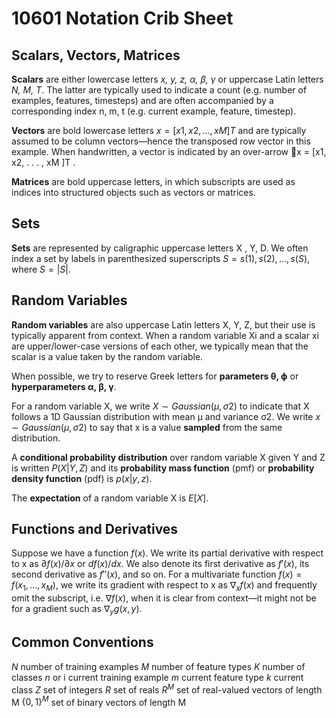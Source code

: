 # 10601 Notation Crib Sheet

## Scalars, Vectors, Matrices

**Scalars** are either lowercase letters *x, y, z, α, β, γ* or uppercase Latin letters *N, M, T*. The latter are typically used to indicate a count (e.g. number of examples, features, timesteps) and are often accompanied by a corresponding index n, m, t (e.g. current example, feature, timestep).

**Vectors** are bold lowercase letters $x = [x1, x2, . . . , xM ]T$ and are typically assumed to be column vectors—hence the transposed row vector in this example. When handwritten, a vector is indicated by an over-arrow ⃗x = [x1, x2, . . . , xM ]T .

**Matrices** are bold uppercase letters, in which subscripts are used as indices into structured objects such as vectors or matrices.

## Sets

**Sets** are represented by caligraphic uppercase letters X , Y, D. We often index a set by labels in parenthesized superscripts $S = {s(1), s(2), . . . , s(S)}$, where $S = |S|$.

## Random Variables

**Random variables** are also uppercase Latin letters X, Y, Z, but their use is typically apparent from context. When a random variable Xi and a scalar xi are upper/lower-case versions of each other, we typically mean that the scalar is a value taken by the random variable.

When possible, we try to reserve Greek letters for **parameters θ, ϕ** or **hyperparameters α, β, γ**.

For a random variable X, we write $X ∼ Gaussian(µ, σ2)$ to indicate that X follows a 1D Gaussian distribution with mean µ and variance σ2. We write $x ∼ Gaussian(µ, σ2)$ to say that x is a value **sampled** from the same distribution.

A **conditional probability distribution** over random variable X given Y and Z is written $P(X|Y, Z)$ and its **probability mass function** (pmf) or **probability density function** (pdf) is $p(x|y, z)$.

The **expectation** of a random variable X is $E[X]$.

## Functions and Derivatives

Suppose we have a function $f(x)$. We write its partial derivative with respect to x as $∂f(x)/∂x$ or $df(x)/dx$. We also denote its first derivative as $f′(x)$, its second derivative as $f′′(x)$, and so on. For a multivariate function $f(x) = f(x_1, . . . , x_M)$, we write its gradient with respect to x as $∇_xf(x)$ and frequently omit the subscript, i.e. $∇f(x)$, when it is clear from context—it might not be for a gradient such as $∇_{y}g(x, y)$.

## Common Conventions

$N$ number of training examples
$M$ number of feature types
$K$ number of classes
$n$ or i current training example
$m$ current feature type
$k$ current class
$Z$ set of integers
$R$ set of reals
$R^M$ set of real-valued vectors of length M
$\{0,1\}^M$ set of binary vectors of length M
